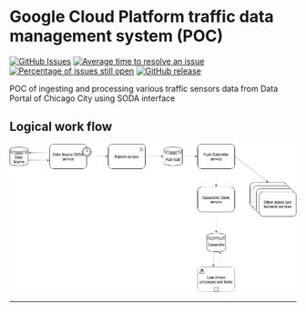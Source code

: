 # Google Cloud Platform traffic data management system (POC)

[![GitHub Issues](https://img.shields.io/github/issues/OlegGorJ/GCP_traffic_data_managment_system.svg)](https://github.com/OlegGorJ/GCP_traffic_data_managment_system/issues)
[![Average time to resolve an issue](http://isitmaintained.com/badge/resolution/OlegGorJ/GCP_traffic_data_managment_system.svg)](http://isitmaintained.com/project/OlegGorJ/GCP_traffic_data_managment_system "Average time to resolve an issue")
[![Percentage of issues still open](http://isitmaintained.com/badge/open/OlegGorJ/GCP_traffic_data_managment_system.svg)](http://isitmaintained.com/project/OlegGorJ/GCP_traffic_data_managment_system "Percentage of issues still open")
[![GitHub release](https://img.shields.io/github/release/OlegGorj/GCP_traffic_data_managment_system.svg)](https://github.com/OlegGorj/GCP_traffic_data_managment_system/releases)

POC of ingesting and processing various traffic sensors data from Data Portal of Chicago City using SODA interface

## Logical work flow

![](logical-workflow.jpg)



---

